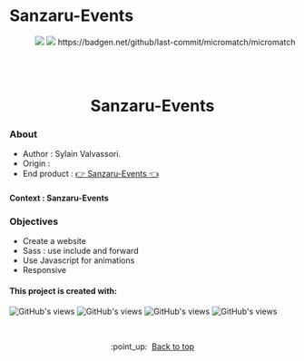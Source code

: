 # Sanzaru-Events
<p align="right"><img src="https://badgen.net/badge/MADE BY/Sylvain Valvassori/black"> 

<img src="https://badgen.net/github/last-commit/Sylvain-Valvassori/Sanzaru-Events/main">
https://badgen.net/github/last-commit/micromatch/micromatch


<br><br>

<h1 align="center">Sanzaru-Events</h1>

### About

- Author : Sylain Valvassori.
- Origin : 
- End product : [:point_right: Sanzaru-Events :point_left:](https://sylvain-valvassori.github.io/Sanzaru-Events/)

#### Context : Sanzaru-Events


### Objectives 

* Create a website
* Sass : use include and forward
* Use Javascript for animations
* Responsive




#### This project is created with:
<p >
  <img width="auto" height="auto" src="https://img.shields.io/badge/Sass-black?style=for-the-badge&logo=sass&logoColor=white " alt="GitHub's views"/>
  <img width="auto" height="auto" src="https://img.shields.io/badge/JavaScript-black?style=for-the-badge&logo=javascript&logoColor=black" alt="GitHub's views"/>
  <img width="auto" height="auto" src="https://img.shields.io/badge/HTML5-black?style=for-the-badge&logo=html5&logoColor=white" alt="GitHub's views"/>
  <img width="auto" height="auto" src="https://img.shields.io/badge/CSS3-black?style=for-the-badge&logo=css3&logoColor=white" alt="GitHub's views"/>
</p>
<br>

<p align="center">:point_up:&nbsp; <a href="#top">Back to top</a></p>

